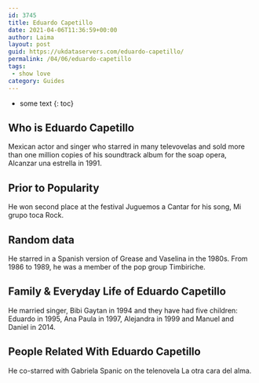 ```yaml
---
id: 3745
title: Eduardo Capetillo
date: 2021-04-06T11:36:59+00:00
author: Laima
layout: post
guid: https://ukdataservers.com/eduardo-capetillo/
permalink: /04/06/eduardo-capetillo
tags:
 - show love
category: Guides
---
```


* some text
{: toc}


## Who is Eduardo Capetillo
                  
                  
                  
Mexican actor and singer who starred in many televovelas and sold more than one million copies of his soundtrack album for the soap opera, Alcanzar una estrella in 1991.
                  
              
            
              
            
                
                
                
## Prior to Popularity
                  
                  
                  
He won second place at the festival Juguemos a Cantar for his song, Mi grupo toca Rock.
                  
              
            
              
            
                
                
                
## Random data
                  
                  
                  
He starred in a Spanish version of Grease and Vaselina in the 1980s. From 1986 to 1989, he was a member of the pop group Timbiriche.
                  
              
            
              
            
                
                
                
## Family & Everyday Life of Eduardo Capetillo
                  
                  
                  
He married singer, Bibi Gaytan in 1994 and they have had five children: Eduardo in 1995, Ana Paula in 1997, Alejandra in 1999 and Manuel and Daniel in 2014. 
                  
              
            
              
            
                
                
                
## People Related With Eduardo Capetillo
                  
                  
                  
He co-starred with Gabriela Spanic on the telenovela La otra cara del alma.
                  
              
            
              
            
                
              
            
              
              
            
            
              
            
          
          
          